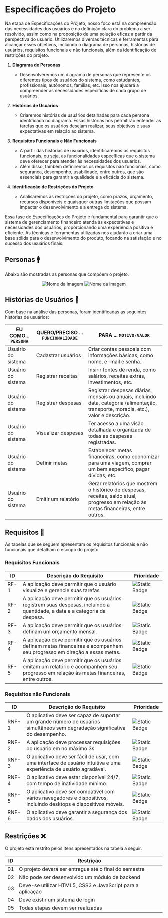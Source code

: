 # Especificações do Projeto

Na etapa de Especificações do Projeto, nosso foco está na compreensão das necessidades dos usuários e na definição clara do problema a ser resolvido, assim como na proposição de uma solução eficaz a partir da perspectiva do usuário. Utilizaremos diversas técnicas e ferramentas para alcançar esses objetivos, incluindo o diagrama de personas, histórias de usuários, requisitos funcionais e não funcionais, além da identificação de restrições do projeto.

1. **Diagrama de Personas**
   - Desenvolveremos um diagrama de personas que represente os diferentes tipos de usuários do sistema, como estudantes, profissionais, autônomos, famílias, etc. Isso nos ajudará a compreender as necessidades específicas de cada grupo de usuários.

2. **Histórias de Usuários**
   - Criaremos histórias de usuários detalhadas para cada persona identificada no diagrama. Essas histórias nos permitirão entender as tarefas que os usuários desejam realizar, seus objetivos e suas expectativas em relação ao sistema.

3. **Requisitos Funcionais e Não Funcionais**
   - A partir das histórias de usuários, identificaremos os requisitos funcionais, ou seja, as funcionalidades específicas que o sistema deve oferecer para atender às necessidades dos usuários.
   - Além disso, também definiremos os requisitos não funcionais, como segurança, desempenho, usabilidade, entre outros, que são essenciais para garantir a qualidade e a eficácia do sistema.

4. **Identificação de Restrições do Projeto**
   - Analisaremos as restrições do projeto, como prazos, orçamento, recursos disponíveis e quaisquer outras limitações que possam impactar o desenvolvimento e a entrega do sistema.

Essa fase de Especificações do Projeto é fundamental para garantir que o sistema de gerenciamento financeiro atenda às expectativas e necessidades dos usuários, proporcionando uma experiência positiva e eficiente. As técnicas e ferramentas utilizadas nos ajudarão a criar uma base sólida para o desenvolvimento do produto, focando na satisfação e no sucesso dos usuários finais.


## Personas 🚹
Abaixo são mostradas as personas que compõem o projeto.

<div align="center">

![Nome da imagem](https://i.imgur.com/3YdETzU.png)
![Nome da imagem](https://i.imgur.com/BKycAVV.png)

</div>


## Histórias de Usuários 📝

Com base na análise das personas, foram identificadas as seguintes histórias de usuários:

|EU COMO... `PERSONA`| QUERO/PRECISO ... `FUNCIONALIDADE` |PARA ... `MOTIVO/VALOR`                 |
|--------------------|------------------------------------|----------------------------------------|
|Usuário do sistema | Cadastrar usuários                | Criar contas pessoais com informações básicas, como nome, e-mail e senha. |
|Usuário do sistema | Registrar receitas        | Insirir fontes de renda, como salários, receitas extras, investimentos, etc.                   |
|Usuário do sistema | Registrar despesas       | Registrar                      despesas diárias, mensais ou anuais, incluindo data, categoria (alimentação, transporte, moradia, etc.), valor e descrição.   |
|Usuário do sistema | Visualizar despesas               | Ter acesso a uma visão detalhada e organizada de todas as despesas registradas.                   |
|Usuário do sistema | Definir metas                      |   Estabelecer metas financeiras, como economizar para uma viagem, comprar um bem específico, pagar dívidas, etc.                  |
|Usuário do sistema | Emitir um relatório      | Gerar relatórios que mostrem o histórico de despesas, receitas, saldo atual, progresso em relação às metas financeiras, entre outros.                |


## Requisitos 📣

As tabelas que se seguem apresentam os requisitos funcionais e não funcionais que detalham o escopo do projeto.

### Requisitos Funcionais

|ID    | Descrição do Requisito  | Prioridade | 
|------|-----------------------------------------|----| 
|RF-1| A aplicação deve permitir que o usuário visualize e gerencie suas tarefas | ![Static Badge](https://img.shields.io/badge/ALTA-red) |  
|RF-2| A aplicação deve permitir que os usuários registrem suas despesas, incluindo a quantidade, a data e a categoria da despesa. | ![Static Badge](https://img.shields.io/badge/ALTA-red) |  
|RF-3| A aplicação deve permitir que os usuários definam um orçamento mensal. | ![Static Badge](https://img.shields.io/badge/ALTA-red) | 
|RF-4| A aplicação deve permitir que os usuários definam metas financeiras e acompanhem seu progresso em direção a essas metas. | ![Static Badge](https://img.shields.io/badge/M%C3%89DIA-yellow) | 
|RF-5| A aplicação deve permitir que os usuários emitam um relatório e acompanhem seu progresso em relação às metas financeiras, entre outros.  | ![Static Badge](https://img.shields.io/badge/M%C3%89DIA-yellow) | 




### Requisitos não Funcionais

|ID     | Descrição do Requisito  |Prioridade |
|-------|-------------------------|----|
|RNF-1| O aplicativo deve ser capaz de suportar um grande número de usuários simultâneos sem degradação significativa do desempenho. |![Static Badge](https://img.shields.io/badge/ALTA-red) | 
|RNF-2| A aplicação deve processar requisições do usuário em no máximo 3s | ![Static Badge](https://img.shields.io/badge/BAIXA-green)  |
|RNF-3| O aplicativo deve ser fácil de usar, com uma interface de usuário intuitiva e uma experiência de usuário agradável. | ![Static Badge](https://img.shields.io/badge/M%C3%89DIA-yellow)  |
|RNF-4| O aplicativo deve estar disponível 24/7, com tempo de inatividade mínimo. |  ![Static Badge](https://img.shields.io/badge/ALTA-red) |
|RNF-5| O aplicativo deve ser compatível com vários navegadores e dispositivos, incluindo desktops e dispositivos móveis. | ![Static Badge](https://img.shields.io/badge/ALTA-red)   |
|RNF-6| O aplicativo deve garantir a segurança dos dados dos usuários. | ![Static Badge](https://img.shields.io/badge/ALTA-red)   |




## Restrições ❌

O projeto está restrito pelos itens apresentados na tabela a seguir.

|ID| Restrição                                             |
|--|-------------------------------------------------------|
|01| O projeto deverá ser entregue até o final do semestre |
|02| Não pode ser desenvolvido um módulo de backend        |
|03| Deve-se utilizar HTML5, CSS3 e JavaScript para a aplicação        |
|04| Deve existir um sistema de login        |
|05| Todas etapas devem ser realizadas       |


